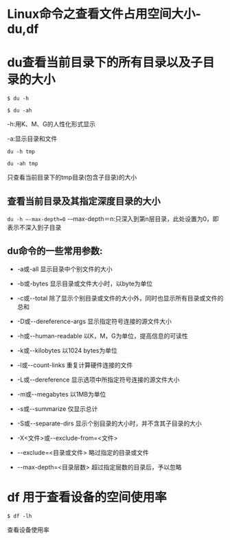 # Linux命令之查看文件占用空间大小-du,df
# du查看当前目录下的所有目录以及子目录的大小
`$ du -h`

`$ du -ah`

-h:用K、M、G的人性化形式显示

-a:显示目录和文件

`du -h tmp`

`du -ah tmp`

只查看当前目录下的tmp目录(包含子目录)的大小

## 查看当前目录及其指定深度目录的大小
`du -h –-max-depth=0`
-–max-depth＝n:只深入到第n层目录，此处设置为0，即表示不深入到子目录

<!--more-->

## du命令的一些常用参数:
* -a或-all 显示目录中个别文件的大小
* -b或-bytes 显示目录或文件大小时，以byte为单位
* -c或--total 除了显示个别目录或文件的大小外，同时也显示所有目录或文件的总和
* -D或--dereference-args 显示指定符号连接的源文件大小
* -h或--human-readable 以K，M，G为单位，提高信息的可读性
* -k或--kilobytes 以1024 bytes为单位
* -l或--count-links 重复计算硬件连接的文件
* -L或--dereference 显示选项中所指定符号连接的源文件大小
* -m或--megabytes 以1MB为单位
* -s或--summarize 仅显示总计
* -S或--separate-dirs 显示个别目录的大小时，并不含其子目录的大小
* -X<文件>或--exclude-from=<文件>
* --exclude=<目录或文件> 略过指定的目录或文件

* --max-depth=<目录层数> 超过指定层数的目录后，予以忽略

# df 用于查看设备的空间使用率

`$ df -lh`

查看设备使用率
